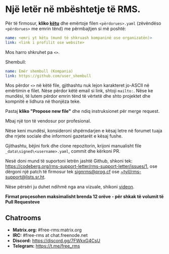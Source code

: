 # Një letër në mbështetje të RMS.

Për të firmosur, **kliko [këtu](https://github.com/rms-support-letter/rms-support-letter.github.io/new/master/_data/signed)** dhe emërtoje filen `<përdorues>.yaml` (zëvëndëso `<përdorues>` me emrin tënd) me përmbajtjen si më poshtë:
```yaml
name: <emri yt këtu (mund të shkruash kompaninë ose organizatën)>
link: <link i profilit ose website>
```

Mos harro shkruhet pa `<>`.

Shembull:
```yaml
name: Emër shembull (Kompania)
link: https://github.com/user_shembull
```

Mos përdor `<>` në këtë file, gjithashtu nuk lejon karakteret jo-ASCII në emërtimin e filet.
Nëse përdor këtë email si link, shtoji `mailto:`.
Nëse ke mundësi, të lutem përdor emrin tënd të vërtetë dhe shto projektet dhe kompnitë e lidhura në thonjëza teke.

Pastaj **kliko "Propose new file"** dhe ndiq instruksionet për merge request.

Mbaj një ton të vendosur por profesional.

Nëse keni mundësi, konsideroni shpërndarjen e kësaj letre në forumet tuaja dhe rrjete sociale dhe informoni gazetarët e kësaj fushe.

Gjithashtu, bëjini fork dhe clone repozitorin, krijoni manualisht file `_data\signed\<username>.yaml`, commit dhe kërkoni PR.

Nesë doni mund të suportoni letrën jashtë Github, shkoni tek: https://codeberg.org/rms-support-letter/rms-support-letter/issues/1, ose dërgoni një patch të firmosur tek [signrms@prog.cf](mailto:signrms@prog.cf) ose [~tyil/rms-support@lists.sr.ht](mailto:~tyil/rms-support@lists.sr.ht).

Nëse përsëri ju duhet ndihmë nga ana vizuale, shikoni [videon](https://invidious.snopyta.org/watch?v=1lz5S5oS8CU).

**Firmat proçesohen maksimalisht brenda 12 orëve -  për shkak të volumit të Pull Requesteve**
## Chatrooms

- **Matrix.org:** #free-rms:matrix.org
- **IRC:** #free-rms at chat.freenode.net
- **Discord:** https://discord.gg/7FWkxG4CsU
- **Telegram:** https://t.me/free_rms
